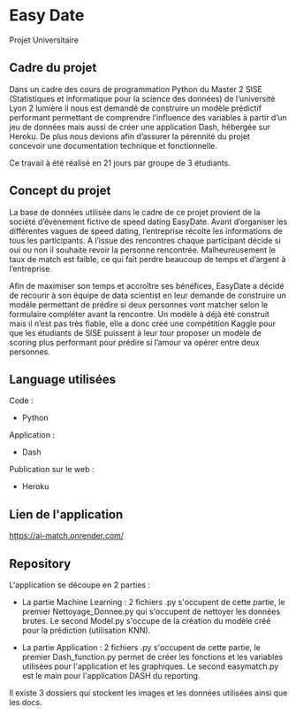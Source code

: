 # Easy Date
Projet Universitaire

## Cadre du projet

Dans un cadre des cours de programmation Python du Master 2 SISE (Statistiques et informatique pour la science des données) de l’université Lyon 2 lumière il nous est demandé de construire un modèle prédictif performant permettant de comprendre l’influence des variables à partir d’un jeu de données mais aussi de créer une application Dash, hébergée sur Heroku. De plus nous devions afin d’assurer la pérennité du projet concevoir une documentation technique et fonctionnelle.

Ce travail à été réalisé en 21 jours par groupe de 3 étudiants.

## Concept du projet

La base de données utilisée dans le cadre de ce projet provient de la société d’évènement fictive de speed dating EasyDate.
Avant d’organiser les différentes vagues de speed dating, l’entreprise récolte les informations de tous les participants. A l’issue des rencontres chaque participant décide si oui ou non il souhaite revoir la personne rencontrée. Malheureusement le taux de match est faible, ce qui fait perdre beaucoup de temps et d’argent à l’entreprise.

Afin de maximiser son temps et accroître ses bénéfices, EasyDate a décidé de recourir à son équipe de data scientist en leur demande de construire un modèle permettant de prédire si deux personnes vont matcher selon le formulaire compléter avant la rencontre. Un modèle à déjà été construit mais il n’est pas très fiable, elle a donc créé une compétition Kaggle pour que les étudiants de SISE puissent à leur tour proposer un modèle de scoring plus performant pour prédire si l’amour va opérer entre deux personnes. 

## Language utilisées

Code :

- Python
 
Application : 

- Dash

Publication sur le web :

 - Heroku

## Lien de l'application

https://ai-match.onrender.com/

## Repository

L'application se découpe en 2 parties :

 - La partie Machine Learning :
   2 fichiers .py s'occupent de cette partie, le premier Nettoyage_Donnee.py qui s'occupent de nettoyer les données brutes.
   Le second Model.py s'occupe de la création du modèle créé pour la prédiction (utilisation KNN).
   
 - La partie Application :
   2 fichiers .py s'occupent de cette partie, le premier Dash_function.py permet de créer les fonctions et les variables utilisées pour l'application et les graphiques.
   Le second easymatch.py est le main pour l'application DASH du reporting.
   
Il existe 3 dossiers qui stockent les images et les données utilisées ainsi que les docs.
